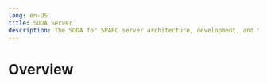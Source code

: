 ```yaml
---
lang: en-US
title: SODA Server
description: The SODA for SPARC server architecture, development, and testing guide
---
```


# Overview
